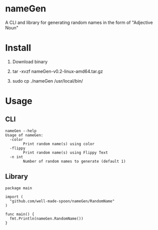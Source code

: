 # nameGen
A CLI and library for generating random names in the form of "Adjective Noun"

# Install

1. Download binary

2. tar -xvzf nameGen-v0.2-linux-amd64.tar.gz

3. sudo cp ./nameGen /usr/local/bin/

# Usage

## CLI
```
nameGen --help
Usage of nameGen:
  -color
    	Print random name(s) using color
  -flippy
    	Print random name(s) using Flippy Text
  -n int
    	Number of random names to generate (default 1)
```

## Library
```
package main

import (
  "github.com/well-made-spoon/nameGen/RandomName"
)

func main() {
  fmt.Println(nameGen.RandomName())
}
```
